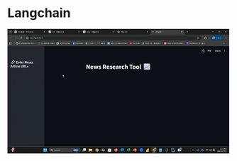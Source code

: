 # Langchain

<img src="https://github.com/anikatahsinofficial01-bit/Langchain/blob/main/NewsResearchTool.gif" width="500" alt="Demo animation">

